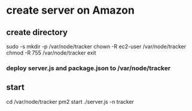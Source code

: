 # create server on Amazon

## create directory
sudo -s
mkdir -p /var/node/tracker
chown -R ec2-user /var/node/tracker
chmod -R 755 /var/node/tracker
exit

### deploy server.js and package.json to /var/node/tracker

## start
cd /var/node/tracker
pm2 start ./server.js -n tracker
